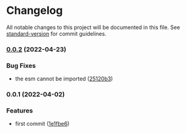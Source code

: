 # Changelog

All notable changes to this project will be documented in this file. See [standard-version](https://github.com/conventional-changelog/standard-version) for commit guidelines.

### [0.0.2](https://github.com/keq-request/keq-exception/compare/v0.0.1...v0.0.2) (2022-04-23)


### Bug Fixes

* the esm cannot be imported ([25120b3](https://github.com/keq-request/keq-exception/commit/25120b38be85c07401a5d8095830066b4f4396a5))

### 0.0.1 (2022-04-02)


### Features

* first commit ([1e1fbe6](https://github.com/keq-request/keq-exception/commit/1e1fbe6aa09b8dbd461e503bdab07012bafd49d1))
